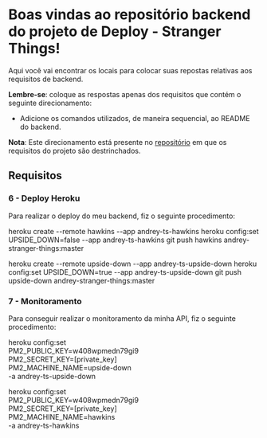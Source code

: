 # Boas vindas ao repositório backend do projeto de Deploy - Stranger Things!

Aqui você vai encontrar os locais para colocar suas repostas relativas aos requisitos de backend.

**Lembre-se**: coloque as respostas apenas dos requisitos que contém o seguinte direcionamento:

  - Adicione os comandos utilizados, de maneira sequencial, ao README do backend.

**Nota**: Este direcionamento está presente no [repositório](https://github.com/tryber/sd-02-project-stranger-things) em que os requisitos do projeto são destrinchados.

## Requisitos

### 6 - Deploy Heroku

Para realizar o deploy do meu backend, fiz o seguinte procedimento:

heroku create --remote hawkins --app andrey-ts-hawkins
heroku config:set UPSIDE_DOWN=false --app andrey-ts-hawkins
git push hawkins andrey-stranger-things:master

heroku create --remote upside-down --app andrey-ts-upside-down
heroku config:set UPSIDE_DOWN=true --app andrey-ts-upside-down
git push upside-down andrey-stranger-things:master

### 7 - Monitoramento

Para conseguir realizar o monitoramento da minha API, fiz o seguinte procedimento:

heroku config:set \
PM2_PUBLIC_KEY=w408wpmedn79gi9 \
PM2_SECRET_KEY=[private_key] \
PM2_MACHINE_NAME=upside-down \
-a andrey-ts-upside-down

heroku config:set \
PM2_PUBLIC_KEY=w408wpmedn79gi9 \
PM2_SECRET_KEY=[private_key] \
PM2_MACHINE_NAME=hawkins \
-a andrey-ts-hawkins
